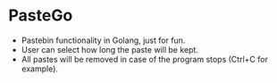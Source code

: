 # PasteGo

- Pastebin functionality in Golang, just for fun.
- User can select how long the paste will be kept.
- All pastes will be removed in case of the program stops (Ctrl+C for example).
